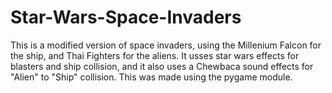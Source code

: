 # Star-Wars-Space-Invaders
This is a modified version of space invaders, using the Millenium Falcon for the ship, and Thai Fighters for the aliens. It usses star wars effects for blasters and ship collision, and it also uses a Chewbaca sound effects for "Alien" to "Ship" collision. This was made using the pygame module.
